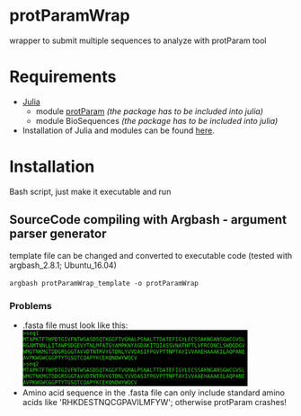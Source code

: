 # protParamWrap
wrapper to submit multiple sequences to analyze with protParam tool
# Requirements
- [Julia](https://julialang.org/)
  - module [protParam](https://github.com/zmactep/ProtParam.jl) *(the package has to be included into julia)*
  - module BioSequences *(the package has to be included into julia)*
- Installation of Julia and modules can be found [here](https://medium.com/@erikbreslmayr/protparam-standalone-bfa38932e946).
# Installation
Bash script, just make it executable and run
## SourceCode compiling with Argbash - argument parser generator
template file can be changed and converted to executable code (tested with argbash_2.8.1; Ubuntu_16.04)

`argbash protParamWrap_template -o protParamWrap`
### Problems
- .fasta file must look like this:
<img src="fasta.png" alt="sample .fasta file"
	title="sample .fasta file" width="400" />
- Amino acid sequence in the .fasta file can only include standard amino acids like 'RHKDESTNQCGPAVILMFYW'; otherwise protParam crashes!
